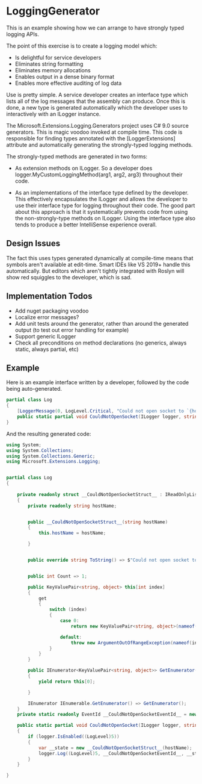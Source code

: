 ﻿# LoggingGenerator

This is an example showing how we can arrange to have strongly typed logging APIs.

The point of this exercise is to create a logging model which:

* Is delightful for service developers
* Eliminates string formatting
* Eliminates memory allocations
* Enables output in a dense binary format
* Enables more effective auditing of log data

Use is pretty simple. A service developer creates an interface type which lists all of the log messages that the assembly can produce.
Once this is done, a new type is generated automatically which the developer uses to interactively with an ILogger instance. 

The Microsoft.Extensions.Logging.Generators project uses C# 9.0 source generators. This is magic voodoo invoked at compile time. This code is
responsible for finding types annotated with the [LoggerExtensions] attribute and automatically generating the strongly-typed
logging methods.

The strongly-typed methods are generated in two forms:

* As extension methods on ILogger. So a developer does logger.MyCustomLoggingMethod(arg1, arg2, arg3) throughout their code.

* As an implementations of the interface type defined by the developer. This effectively encapsulates the ILogger and allows
the developer to use their interface type for logging throughout their code. The good part about this approach is that it 
systematically prevents code from using the non-strongly-type methods on ILogger. Using the interface type also tends to
produce a better IntelliSense experience overall.

## Design Issues

The fact this uses types generated dynamically at compile-time means
that symbols aren't available at edit-time. Smart IDEs like VS 2019+
handle this automatically. But editors which aren't tightly integrated
with Roslyn will show red squiggles to the developer, which is sad.

## Implementation Todos

* Add nuget packaging voodoo
* Localize error messages?
* Add unit tests around the generator, rather than around the generated output (to test out error handling for example)
* Support generic ILogger<T>
* Check all preconditions on method declarations (no generics, always static, always partial, etc)

## Example

Here is an example interface written by a developer, followed by the code being auto-generated.

```csharp
partial class Log
{
    [LoggerMessage(0, LogLevel.Critical, "Could not open socket to `{hostName}`")]
    public static partial void CouldNotOpenSocket(ILogger logger, string hostName);
}
```

And the resulting generated code:


```csharp
using System;
using System.Collections;
using System.Collections.Generic;
using Microsoft.Extensions.Logging;


partial class Log
{
        
    private readonly struct __CouldNotOpenSocketStruct__ : IReadOnlyList<KeyValuePair<string, object>>
    {
        private readonly string hostName;


        public __CouldNotOpenSocketStruct__(string hostName)
        {
            this.hostName = hostName;

        }


        public override string ToString() => $"Could not open socket to `{hostName}`";


        public int Count => 1;

        public KeyValuePair<string, object> this[int index]
        {
            get
            {
                switch (index)
                {
                    case 0:
                        return new KeyValuePair<string, object>(nameof(hostName), hostName);

                    default:
                        throw new ArgumentOutOfRangeException(nameof(index));
                }
            }
        }

        public IEnumerator<KeyValuePair<string, object>> GetEnumerator()
        {
            yield return this[0];

        }

        IEnumerator IEnumerable.GetEnumerator() => GetEnumerator();
    }
    private static readonly EventId __CouldNotOpenSocketEventId__ = new(0, nameof(CouldNotOpenSocket));

    public static partial void CouldNotOpenSocket(ILogger logger, string hostName)
    {
        if (logger.IsEnabled((LogLevel)5))
        {
            var __state = new __CouldNotOpenSocketStruct__(hostName);
            logger.Log((LogLevel)5, __CouldNotOpenSocketEventId__, __state, null, (s, _) => s.ToString());
        }
    }

}
```
